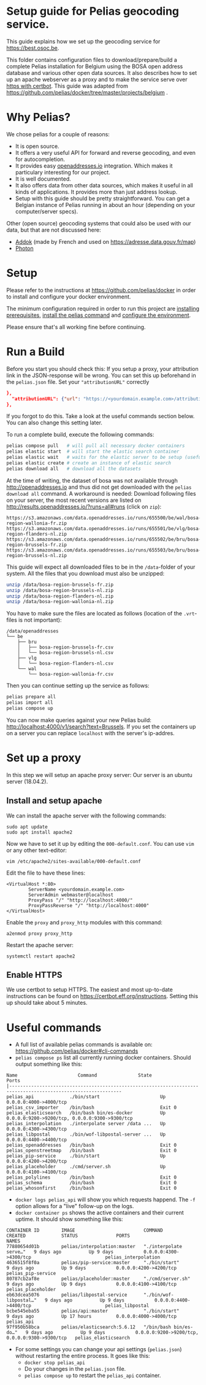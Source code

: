 # Setup guide for Pelias geocoding service.

This guide explains how we set up the geocoding service for https://best.osoc.be.

This folder contains configuration files to download/prepare/build a complete Pelias installation for Belgium
using the BOSA open address database and various other open data sources.
It also describes how to set up an apache webserver as a proxy and to make the service serve over [https with certbot](https://certbot.eff.org/).
This guide was adapted from https://github.com/pelias/docker/tree/master/projects/belgium .

# Why Pelias?

We chose pelias for a couple of reasons:
* It is open source.
* It offers a very useful API for forward and reverse geocoding, and even for autocompletion.
* It provides easy [openaddresses.io](https:openaddresses.io) integration. Which makes it particulary interesting for our project.
* It is well documented.
* It also offers data from other data sources, which makes it useful in all kinds of applications. It provides more than just address lookup.
* Setup with this guide should be pretty straightforward. You can get a Belgian instance of Pelias running in about an hour (depending on your computer/server specs).

Other (open source) geocoding systems that could also be used with our data, but that are not discussed here:
* [Addok](https://github.com/addok/addok) (made by French and used on https://adresse.data.gouv.fr/map)
* [Photon](https://github.com/komoot/photon)

# Setup

Please refer to the instructions at <https://github.com/pelias/docker> in order to install and configure your docker environment.

The minimum configuration required in order to run this project are [installing prerequisites](https://github.com/pelias/docker#prerequisites), [install the pelias command](https://github.com/pelias/docker#installing-the-pelias-command) and [configure the environment](https://github.com/pelias/docker#configure-environment).

Please ensure that's all working fine before continuing.



# Run a Build

Before you start you should check this:
If you setup a proxy, your attribution link in the JSON-response will be wrong.
You can set this up beforehand in the `pelias.json` file.
Set your `"attributionURL"` correctly
```json
},
  "attributionURL": {"url": "https://<yourdomain.example.com>/attribution"}
},
```
If you forgot to do this. Take a look at the useful commands section below. You can also change this setting later.

To run a complete build, execute the following commands:

```bash
pelias compose pull   # will pull all necessary docker containers
pelias elastic start  # will start the elastic search container
pelias elastic wait   # waits for the elastic server to be setup (useful for scripts)
pelias elastic create # create an instance of elastic search
pelias download all   # download all the datasets
```
At the time of writing, the dataset of bosa was not available through http://openaddresses.io and thus did not get downloaded with the `pelias download all` command. A workaround is needed:
Download following files on your server, the most recent versions are listed on http://results.openaddresses.io/?runs=all#runs (click on `zip`):
```
https://s3.amazonaws.com/data.openaddresses.io/runs/655500/be/wal/bosa-region-wallonia-fr.zip
https://s3.amazonaws.com/data.openaddresses.io/runs/655501/be/vlg/bosa-region-flanders-nl.zip
https://s3.amazonaws.com/data.openaddresses.io/runs/655502/be/bru/bosa-region-brussels-fr.zip
https://s3.amazonaws.com/data.openaddresses.io/runs/655503/be/bru/bosa-region-brussels-nl.zip
```
This guide will expect all downloaded files to be in the `/data`-folder of your system.
All the files that you download must also be unzipped:
```bash
unzip /data/bosa-region-brussels-fr.zip
unzip /data/bosa-region-brussels-nl.zip
unzip /data/bosa-region-flanders-nl.zip
unzip /data/bosa-region-wallonia-nl.zip
```
You have to make sure the files are located as follows (location of the `.vrt`-files is not important):
```
/data/openaddresses
└── be
    ├── bru
    │   ├── bosa-region-brussels-fr.csv
    │   └── bosa-region-brussels-nl.csv
    ├── vlg
    │   └── bosa-region-flanders-nl.csv
    └── wal
        └── bosa-region-wallonia-fr.csv
```
Then you can continue setting up the service as follows:
```bash
pelias prepare all
pelias import all
pelias compose up
```
You can now make queries against your new Pelias build:
<http://localhost:4000/v1/search?text=Brussels>.
If you set the containers up on a server you can replace `localhost` with the server's ip-addres.

# Set up a proxy

In this step we will setup an apache proxy server:
Our server is an ubuntu server (18.04.2).

## Install and setup apache
We can install the apache server with the following commands:
```
sudo apt update
sudo apt install apache2
```
Now we have to set it up by editing the `000-default.conf`. You can use `vim` or any other text-editor:
```
vim /etc/apache2/sites-available/000-default.conf
```
Edit the file to have these lines:
```
<VirtualHost *:80>
        ServerName <yourdomain.example.com>
        ServerAdmin webmaster@localhost
        ProxyPass "/" "http://localhost:4000/"
        ProxyPassReverse "/" "http://localhost:4000"
</VirtualHost>
```
Enable the `proxy` and `proxy_http` modules with this command:
```
a2enmod proxy proxy_http
```
Restart the apache server:
```
systemctl restart apache2
```
## Enable HTTPS
We use certbot to setup HTTPS. The easiest and most up-to-date instructions can be found on https://certbot.eff.org/instructions.
Setting this up should take about 5 minutes.

# Useful commands

* A full list of available pelias commands is available on: https://github.com/pelias/docker#cli-commands
* `pelias compose ps` list all currently running docker containers. Should output something like this:
```
Name                      Command               State                        Ports                     
|---------------------------------------------------------------------------------------------------------------
pelias_api             ./bin/start                      Up       0.0.0.0:4000->4000/tcp                        
pelias_csv_importer    /bin/bash                        Exit 0                                                 
pelias_elasticsearch   /bin/bash bin/es-docker          Up       0.0.0.0:9200->9200/tcp, 0.0.0.0:9300->9300/tcp
pelias_interpolation   ./interpolate server /data ...   Up       0.0.0.0:4300->4300/tcp                        
pelias_libpostal       ./bin/wof-libpostal-server ...   Up       0.0.0.0:4400->4400/tcp                        
pelias_openaddresses   /bin/bash                        Exit 0                                                 
pelias_openstreetmap   /bin/bash                        Exit 0                                                 
pelias_pip-service     ./bin/start                      Up       0.0.0.0:4200->4200/tcp                        
pelias_placeholder     ./cmd/server.sh                  Up       0.0.0.0:4100->4100/tcp                        
pelias_polylines       /bin/bash                        Exit 0                                                 
pelias_schema          /bin/bash                        Exit 0                                                 
pelias_whosonfirst     /bin/bash                        Exit 0                                                 
```
* `docker logs pelias_api` will show you which requests happend. The `-f` option allows for a "live" follow-up on the logs.
* `docker container ps` shows the active containers and their current uptime. It should show something like this:
```
CONTAINER ID        IMAGE                         COMMAND                  CREATED             STATUS              PORTS                                            NAMES
77880654d01b        pelias/interpolation:master   "./interpolate serve…"   9 days ago          Up 9 days           0.0.0.0:4300->4300/tcp                           pelias_interpolation
4636515f8f0a        pelias/pip-service:master     "./bin/start"            9 days ago          Up 9 days           0.0.0.0:4200->4200/tcp                           pelias_pip-service
80787cb2af8e        pelias/placeholder:master     "./cmd/server.sh"        9 days ago          Up 9 days           0.0.0.0:4100->4100/tcp                           pelias_placeholder
eb63dcea5076        pelias/libpostal-service      "./bin/wof-libpostal…"   9 days ago          Up 9 days           0.0.0.0:4400->4400/tcp                           pelias_libpostal
bcbe545eba55        pelias/api:master             "./bin/start"            9 days ago          Up 17 hours         0.0.0.0:4000->4000/tcp                           pelias_api
97f950b58bca        pelias/elasticsearch:5.6.12   "/bin/bash bin/es-do…"   9 days ago          Up 9 days           0.0.0.0:9200->9200/tcp, 0.0.0.0:9300->9300/tcp   pelias_elasticsearch
```
* For some settings you can change your api settings (`pelias.json`) without restarting the entire process. It goes like this:
  * `docker stop pelias_api`
  * Do your changes in the `pelias.json` file.
  * `pelias compose up` to restart the `pelias_api` container.
